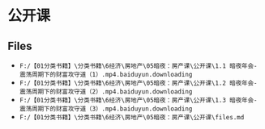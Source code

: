 # 公开课

## Files

- `F:/【01分类书籍】\分类书籍\6经济\房地产\05暗夜：房产课\公开课\1.1 暗夜年会-震荡周期下的财富攻守道（1）.mp4.baiduyun.downloading`
- `F:/【01分类书籍】\分类书籍\6经济\房地产\05暗夜：房产课\公开课\1.2 暗夜年会-震荡周期下的财富攻守道（2）.mp4.baiduyun.downloading`
- `F:/【01分类书籍】\分类书籍\6经济\房地产\05暗夜：房产课\公开课\1.3 暗夜年会-震荡周期下的财富攻守道（3）.mp4.baiduyun.downloading`
- `F:/【01分类书籍】\分类书籍\6经济\房地产\05暗夜：房产课\公开课\files.md`
